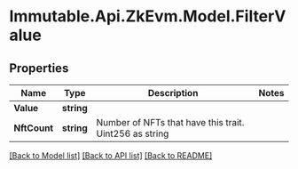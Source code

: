 # Immutable.Api.ZkEvm.Model.FilterValue

## Properties

Name | Type | Description | Notes
------------ | ------------- | ------------- | -------------
**Value** | **string** |  | 
**NftCount** | **string** | Number of NFTs that have this trait. Uint256 as string | 

[[Back to Model list]](../README.md#documentation-for-models) [[Back to API list]](../README.md#documentation-for-api-endpoints) [[Back to README]](../README.md)

